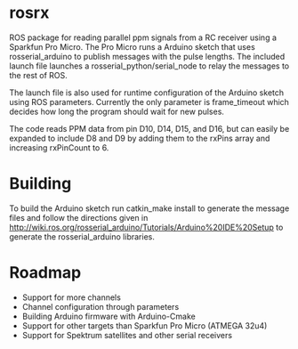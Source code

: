 # rosrx
ROS package for reading parallel ppm signals from a RC receiver using a Sparkfun Pro Micro.
The Pro Micro runs a Arduino sketch that uses rosserial_arduino to publish messages with the pulse lengths.
The included launch file launches a rosserial_python/serial_node to relay the messages to the rest of ROS.

The launch file is also used for runtime configuration of the Arduino sketch using ROS parameters.
Currently the only parameter is frame_timeout which decides how long the program should wait for new pulses.

The code reads PPM data from pin D10, D14, D15, and D16, but can easily be expanded to include D8 and D9 by adding them to the rxPins array and increasing rxPinCount to 6.  

# Building
To build the Arduino sketch run catkin_make install to generate the message files and follow the directions given in http://wiki.ros.org/rosserial_arduino/Tutorials/Arduino%20IDE%20Setup to generate the rosserial_arduino libraries.

# Roadmap

* Support for more channels
* Channel configuration through parameters
* Building Arduino firmware with Arduino-Cmake
* Support for other targets than Sparkfun Pro Micro (ATMEGA 32u4)
* Support for Spektrum satellites and other serial receivers

